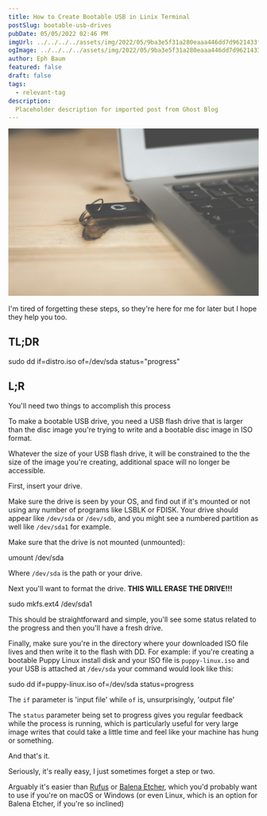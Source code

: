 ```yaml
---
title: How to Create Bootable USB in Linix Terminal
postSlug: bootable-usb-drives
pubDate: 05/05/2022 02:46 PM
imgUrl: ../../../../assets/img/2022/05/9ba3e5f31a280eaaa446dd7d9621433fec1e3742.jpeg
ogImage: ../../../../assets/img/2022/05/9ba3e5f31a280eaaa446dd7d9621433fec1e3742.jpeg
author: Eph Baum
featured: false
draft: false
tags:
  - relevant-tag
description:
  Placeholder description for imported post from Ghost Blog
---
```


![Featured Image](../../../../assets/img/2022/05/9ba3e5f31a280eaaa446dd7d9621433fec1e3742.jpeg)

I'm tired of forgetting these steps, so they're here for me for later but I hope they help you too.

TL;DR
-----

sudo dd if=distro.iso of=/dev/sda status="progress"

L;R
---

You'll need two things to accomplish this process

To make a bootable USB drive, you need a USB flash drive that is larger than the disc image you're trying to write and a bootable disc image in ISO format.

Whatever the size of your USB flash drive, it will be constrained to the the size of the image you're creating, additional space will no longer be accessible.

First, insert your drive.

Make sure the drive is seen by your OS, and find out if it's mounted or not using any number of programs like LSBLK or FDISK. Your drive should appear like `/dev/sda` or `/dev/sdb`, and you might see a numbered partition as well like `/dev/sda1` for example.

Make sure that the drive is not mounted (unmounted):

umount /dev/sda

Where `/dev/sda` is the path or your drive.

Next you'll want to format the drive. **THIS WILL ERASE THE DRIVE!!!**

sudo mkfs.ext4 /dev/sda1

This should be straightforward and simple, you'll see some status related to the progress and then you'll have a fresh drive.

Finally, make sure you're in the directory where your downloaded ISO file lives and then write it to the flash with DD. For example: if you're creating a bootable Puppy Linux install disk and your ISO file is `puppy-linux.iso` and your USB is attached at `/dev/sda` your command would look like this:

sudo dd if=puppy-linux.iso of=/dev/sda status=progress

The `if` parameter is 'input file' while `of` is, unsurprisingly, 'output file'

The `status` parameter being set to progress gives you regular feedback while the process is running, which is particularly useful for very large image writes that could take a little time and feel like your machine has hung or something.

And that's it.

Seriously, it's really easy, I just sometimes forget a step or two.

Arguably it's easier than [Rufus](https://rufus.ie/) or [Balena Etcher](https://www.balena.io/etcher/), which you'd probably want to use if you're on macOS or Windows (or even Linux, which is an option for Balena Etcher, if you're so inclined)

